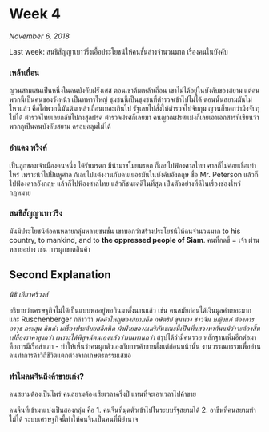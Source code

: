 # Week 4

*November 6, 2018*

Last week: สนธิสัญญาเบาว์ริ่งเอื้อประโยชน์ให้คนชั้นล่างจำนวนมาก เรื่องคนในบังคับ

### เหล้าเถื่อน

ญวนสามเสนเป็นหนึ่งในคนบังคับฝรั่งเศส ตอนเขาต้มเหล้าเถื่อน เขาไม่ได้อยู่ในบังคับของสยาม แต่คนพวกนี้เป็นคนของวังหน้า เป็นทหารใหญ่ ชุมชนนี้เป็นชุมชนที่ตำรวจเข้าไปไม่ได้ ตอนนั้นสยามมันไม่ไหวแล้ว คือไอ่พวกนี้มันต้มเหล้าเถื่อนเยอะเกินไป รัฐเลยไปสั่งให้ตำรวจไปจับกุม ญวนก็บอกว่ามึงจับกุไม่ได้ ตำรวจไทยเลยกลับไปกงสุลฝรศ ตำรวจฝรศก็เลยมา คนญวณฝรศแม่งก็เลยเอาเอกสารที่เขียนว่า พวกกุเป็นคนบังคับสยาม ครอบคลุมไม่ได้ 

### อำแดง พริงค์ 

เป็นลูกของเจ้าเมืองคนหนึ่ง ได้รับมรดก มีน้ามาขโมยมรดก ก็เลยไปฟ้องศาลไทย ศาลก็ไม่ค่อยเชื่อเท่าไหร่ เพราะน้าไปปั่นหูศาล ก้เลยไปแต่งงานกับคนเยอรมันในบังคับอังกฤษ ชื่อ Mr. Peterson แล้วก็ไปฟ้องศาลอังกฤษ แล้วก็ไปฟ้องศาลไทย แล้วก็ชนะคดีในที่สุด เป็นตัวอย่างที่ดีในเรื่องช่องโหว่กฎหมาย

### สนธิสัญญาเบาว์ริง

มันมีประโยชน์ต่อคนหลายกลุ่มหลายชนชั้น เขาบอกว่าสร้างประโยชน์ให้คนจำนวนมาก to his country, to mankind, and to **the oppressed people of Siam**. คนที่กดขี่ = เจ้า ผ่านหลายอย่าง เช่น การผูกขาดสินค้า 

## Second Explanation

*นิธิ เอียวศรีวงศ์*

อธิบายว่าเศรษฐกิจไม่ได้เป็นแบบพออยู่พอกินมาตั้งนานแล้ว เช่น คนสมัยก่อนได้เงินมูลค่าเยอะมาก และ Ruschenberger กล่าวว่า *พ่อค้าใหญ่ของสยามคือ กษัตริย์ ขุนนาง ชาวจีน หญิงแก่ ต้องการ อาวุธ กระสุน ดินดำ เครื่องประดับยศอีกนิด ผ้าฝ้ายของอเมริกันขณะนี้เป็นที่แสวงหากันแม้ว่าจะต้องสิ้นเปลืองราคาสูงกว่า เพราะได้พิสูจน์ตนเองแล้วว่าทนทานกว่า* สรุปได้ว่ามีคนรวย หลักฐานเพิ่มอีกต่อมาคือการมีเรือสำเภา - ทำให้เห็นว่าคนผูกตัวเองกับการค้าขายตั้งแต่ก่อนหน้านั้น งานวรรณกรรมเพื่ออ่าน คนทำการค้าวิถีชีวิตแตกต่างจากเกษตรกรรมเสมอ 

### ทำไมคนจีนถึงค้าขายเก่ง?

คนสยามต้องเป็นไพร่ คนสยามต้องเสียเวลาครึ่งปี แทนที่จะเอาเวลาไปค้าขาย

คนจีนที่เข้ามาแบ่งเป็นสองกลุ่ม คือ 1. คนจีนที่มุดตัวเข้าไปในระบบรัฐสยามได้ 2. อาชีพที่คนสยามทำไม่ได้ ระบบเศรษฐกิจนี้ทำให้คนจีนเป็นคนที่มีอำนาจ